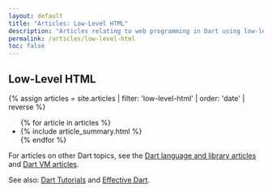 ```yaml
---
layout: default
title: "Articles: Low-Level HTML"
description: "Articles relating to web programming in Dart using low-level HTML."
permalink: /articles/low-level-html
toc: false
---
```


<div class="break-80">
  <h2>Low-Level HTML</h2>
  {% assign articles = site.articles | filter: 'low-level-html' | order: 'date' | reverse %}
  <ul class="nav-list">
    {% for article in articles %}
      <li>{% include article_summary.html %}</li>
    {% endfor %}
  </ul>
</div>

For articles on other Dart topics, see the
[Dart language and library articles]({{site.dartlang}}/articles) and
[Dart VM articles]({{site.dartlang}}/articles/dart-vm).

See also: [Dart Tutorials](/tutorials)
and [Effective Dart]({{site.dartlang}}/guides/language/effective-dart).
